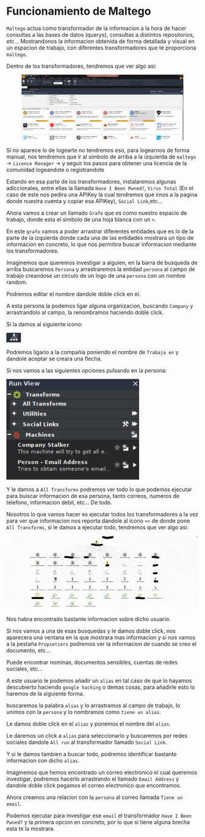 # Funcionamiento de Maltego

`Maltego` actua como transformador de la informacion a la hora de hacer consultas a las bases de datos (querys), consultas a distintos repositorios, etc... Mostrandonos la informacion obtenida de forma detallada y visual en un espacion de trabajo, con diferentes transformadores que te proporciona `maltego`.

Dentro de los transformadores, tendremos que ver algo asi:

<figure><img src="../../../.gitbook/assets/image (3) (1).png" alt=""><figcaption></figcaption></figure>

Si no aparece lo de logearte no tendremos eso, para logearnos de forma manual, nos tendremos que ir al simbolo de arriba a la izquierda de `maltego` -> `Licence Manager` -> y seguir los pasos para obtener una licencia de la comunidad logeandote o registrandote

Estando en esa parte de los transformadores, instalaremos algunas adiccionales, entre ellas la llamada `Have I Been Pwned?`, `Virus Total` (En el caso de este nos pedira una APIKey la cual tendremos que irnos a la pagina donde nuestra cuenta y copiar esa APIKey), `Social Link`,etc...

Ahora vamos a crear un llamado `Grafo` que es como nuestro espacio de trabajo, donde esta el simbolo de una hoja blanca con un `+`.

En este `grafo` vamos a poder arrastrar diferentes entidades que es lo de la parte de la izquierda donde cada una de las entidades mostrara un tipo de informacion en concreto, lo que nos permitira buscar informacion mediante los transformadores.

Imaginemos que queremos investigar a alguien, en la barra de busqueda de arriba buscaremos `Persona` y arrastraremos la entidad `persona` al campo de trabajo creandose un circulo de un logo de una `persona` con un nombre random.

Podremos editar el nombre dandole doble click en el.

A esta persona la podemos ligar alguna organizacion, buscando `Company` y arrastrandolo al campo, la renombramos haciendo doble click.

Si la damos al siguiente icono:

![](<../../../.gitbook/assets/image (1) (1) (1) (1).png>)

Podremos ligarlo a la compañia poniendo el nombre de `Trabaja en` y dandole aceptar se creara una flecha.

Si nos vamos a las siguientes opciones pulsando en la persona:

![](<../../../.gitbook/assets/image (2) (1) (1) (1).png>)

Y le damos a `All Transforms` podremos ver todo lo que podemos ejecutar para buiscar informacion de esa persona, tanto correos, numeros de telefono, informacion debil, etc... De todo.

Nosotros lo que vamos hacer es ejecutar todos los transformadores a la vez para ver que informacion nos reporta dandole al icono `>>` de donde pone `All Transforms`, si le damos a ejecutar todo, tendremos que ver algo asi:

![](<../../../.gitbook/assets/image (3) (1) (1).png>)

Nos habra encontrado bastante informacion sobre dicho usuario.

Si nos vamos a una de esas busquedas y le damos doble click, nos aparecera una ventana en la que mostrara mas informacion y si nos vamos a la pestaña `Propietiers` podremos ver la informacion de cuando se creo el documento, etc...

Puede encontrar nominas, documentos sensibles, cuentas de redes sociales, etc...

A este usuario le podemos añadir un `alias` en tal caso de que lo hayamos descubierto haciendo `google hacking` o demas cosas, para añadirle esto lo haremos de la siguiente forma.

buscaremos la palabra `alias` y lo arrastramos al campo de trabajo, lo unimos con la `persona` y lo nombramos como `tiene un alias`.

Le damos doble click en el `alias` y ponemos el nombre del `alias`.

Le daremos un click a `alias` para seleccionarlo y buscaremos por redes sociales dandole `All run` al transformador llamado `Social Link`.

Y si le damos tambien a buscar todo, podremos identificar bastante informacion con dicho `alias`.

Imaginemos que hemos encontrado un correo electronico el cual queremos investigar, podremos hacerlo arrastrando el llamado `Email Address` y dandole doble click pegamos el correo electronico que encontramos.

Ahora creamos una relacion con la `persona` al correo llamada `Tiene un email`.

Podemos ejecutar para investigar ese `email` el transformador `Have I Been Pwned?` y la primera opcion en concreto, por lo que si tiene alguna brecha esta te la mostrara.
